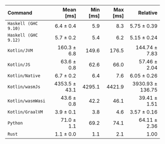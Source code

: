 | Command | Mean [ms] | Min [ms] | Max [ms] | Relative |
|:---|---:|---:|---:|---:|
| `Haskell (GHC 9.10)` | 6.4 ± 0.4 | 5.9 | 8.3 | 5.75 ± 0.39 |
| `Haskell (GHC 9.12)` | 5.7 ± 0.2 | 5.4 | 6.2 | 5.15 ± 0.24 |
| `Kotlin/JVM` | 160.3 ± 6.8 | 149.6 | 176.5 | 144.74 ± 7.83 |
| `Kotlin/JS` | 63.6 ± 0.8 | 62.6 | 66.0 | 57.46 ± 2.04 |
| `Kotlin/Native` | 6.7 ± 0.2 | 6.4 | 7.6 | 6.05 ± 0.26 |
| `Kotlin/wasmJs` | 4353.5 ± 43.1 | 4295.1 | 4421.9 | 3930.93 ± 136.75 |
| `Kotlin/wasmWasi` | 43.6 ± 0.8 | 42.2 | 46.1 | 39.41 ± 1.51 |
| `Kotlin/GraalVM` | 3.9 ± 0.1 | 3.8 | 4.6 | 3.57 ± 0.16 |
| `Python` | 71.0 ± 1.1 | 69.2 | 74.1 | 64.11 ± 2.36 |
| `Rust` | 1.1 ± 0.0 | 1.1 | 2.1 | 1.00 |
